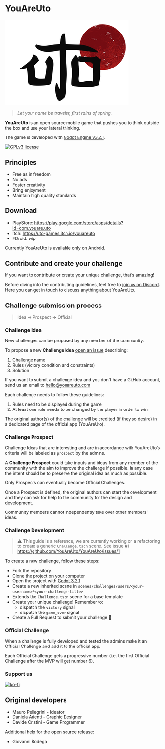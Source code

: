 # YouAreUto

![Uto logo](assets/sprites/logo-in-game-black.png)

> _Let your name be traveler, first rains of spring._

**YouAreUto** is an open source mobile game that pushes you to think outside the box and use your lateral thinking. 

The game is developed with [Godot Engine v3.2.1](https://godotengine.org/download/).

[![GPLv3 license](https://img.shields.io/badge/License-GPLv3-blue.svg)](http://perso.crans.org/besson/LICENSE.html)

## Principles

- Free as in freedom 
- No ads
- Foster creativity
- Bring enjoyment
- Maintain high quality standards

## Download

- PlayStore: https://play.google.com/store/apps/details?id=com.youare.uto
- Itch: https://uto-games.itch.io/youareuto
- FDroid: wip

Currently YouAreUto is available only on Android.

## Contribute and create your challenge

If you want to contribute or create your unique challenge, that's amazing!

Before diving into the contributing guidelines, feel free to [join us on Discord](https://discord.gg/3zxN6kQ).  
Here you can get in touch to discuss anything about YouAreUto.

## Challenge submission process

> Idea -> Prospect -> Official
> 
### Challenge Idea

New challenges can be proposed by any member of the community.

To propose a new **Challenge Idea** [open an issue](https://github.com/YouAreUto/YouAreUto/issues/new?assignees=&labels=challenge+proposal&template=new-challenge-idea.md&title=New+Challenge%3A+%3Ctitle%3E) describing:
 
1. Challenge name
2. Rules (victory condition and constraints)
3. Solution

If you want to submit a challenge idea and you don't have a GitHub account, send us an email to hello@youareuto.com

Each challenge needs to follow these guidelines:

1. Rules need to be displayed during the game
2. At least one rule needs to be changed by the player in order to win

The original author(s) of the challenge will be credited (if they so desire) 
in a dedicated page of the official app (YouAreUto).

### Challenge Prospect

Challenge Ideas that are interesting and are in accordance with YouAreUto’s criteria will be labeled as `prospect` by the admins. 

A **Challenge Prospect** could take inputs and ideas from any member of the 
community with the aim to improve the challenge if possible. 
In any case the intent should be to preserve the original idea as much as possible.

Only Prospects can eventually become Official Challenges.

Once a Prospect is defined, the original authors can start the development and
they can ask for help to the community for the design and development.

Community members cannot independently take over other members’ ideas.

### Challenge Development

> :warning: This guide is a reference, we are currently working on a refactoring
to create a generic `Challenge.tscn` scene. See issue #1 https://github.com/YouAreUto/YouAreUto/issues/1

To create a new challenge, follow these steps:

- Fork the repository
- Clone the project on your computer
- Open the project with [Godot 3.2.1](https://godotengine.org/download)
- Create a new inherited scene in `scenes/challenges/users/<your-username>/<your-challenge-title>`
- Extends the `Challenge.tscn` scene for a base template
- Create your unique challenge!
Remember to:
  - dispatch the `victory` signal
  - dispatch the `game_over` signal
- Create a Pull Request to submit your challenge 🎉

### Official Challenge

When a challenge is fully developed and tested the admins make it an 
Official Challenge and add it to the official app. 

Each Official Challenge gets a progressive number (i.e. the first 
Official Challenge after the MVP will get number 6). 

### Support us

[![ko-fi](https://www.ko-fi.com/img/githubbutton_sm.svg)](https://ko-fi.com/T6T11833Q)

## Original developers

- Mauro Pellegrini - Ideator
- Daniela Arienti - Graphic Designer
- Davide Cristini - Game Programmer

Additional help for the open source release:

- Giovanni Bodega
